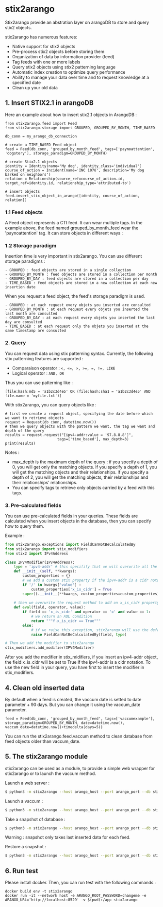 # stix2arango

Stix2arango provide an abstration layer on arangoDB to store and query stix2 objects.

stix2arango has numerous features:
- Native support for stix2 objects
- Pre-process stix2 objects before storing them
- Organization of data by information provider (feed)
- Tag feeds with one or more labels
- Query stix2 objects using stix2 patterning language
- Automatic index creation to optimize query performance
- Ability to manage your data over time and to request knowledge at a specified date
- Clean up your old data

## 1. Insert STIX2.1 in arangoDB

Here an example about how to insert stix2.1 objects in ArangoDB :

```python3
from stix2arango.feed import Feed
from stix2arango.storage import GROUPED, GROUPED_BY_MONTH, TIME_BASED

db_conn = my_arango_db_connection

# create a TIME_BASED Feed object
feed = Feed(db_conn, 'grouped_by_month_feed', tags=['paynoattention', 'dogstory'], storage_paradigm=GROUPED_BY_MONTH)

# create Stix2.1 objects
identity = Identity(name='My dog', identity_class='individual')
course_of_action = Incident(name='INC 1078', description='My dog barked on neighbors')
relation = Relationship(source_ref=course_of_action.id, target_ref=identity.id, relationship_type='attributed-to')

# insert objects
feed.insert_stix_object_in_arango([identity, course_of_action, relation])
```

### 1.1 Feed objects

A Feed object represents a CTI feed. It can wear multiple tags. In the example above, the feed named grouped_by_month_feed wear the 'paynoattention' tag. It can store objects in different ways :

### 1.2 Storage paradigm

Insertion time is very important in stix2arango. You can use different storage paradigms :
   
    - GROUPED : feed objects are stored in a single collection
    - GROUPED_BY_MONTH : feed objects are stored in a collection per month
    - GROUPED_BY_DAY : feed objects are stored in a collection per day
    - TIME_BASED : feed objects are stored in a new collection at each new insertion date

When you request a feed object, the feed's storage paradigm is used. 

    - GROUPED : at each request every objets you inserted are consulted
    - GROUPED_BY_MONTH : at each request every objets you inserted the last month are consulted
    - GROUPED_BY_DAY : at each request every objets you inserted the last day are consulted
    - TIME_BASED : at each request only the objets you inserted at the same timestamp are consulted

### 2. Query

You can request data using stix patterning syntax.
Currently, the following stix patterning features are supported :
- Comparaison operator : `<, <=, >, >=, =, !=, LIKE`
- Logical operator : `AND, OR`

Thus you can use patterning like :

```
[file:hash:md5 = 'a1b2c3d4e5' OR (file:hash:sha1 = 'a1b2c3d4e5' AND file.name = 'myfile.txt')]
```

With stix2arango, you can query objects like :

```python3
# first we create a request object, specifying the date before which we want to retrieve objects
request = Request(db_conn, datetime.now())
# then we query objects with the pattern we want, the tag we want and depth of the query
results = request.request("[ipv4-addr:value = '97.8.8.8']",
                        tags=['time_based'], max_depth=3)
print(results)
```

Notes :
 - max_depth is the maximum depth of the query : if you specify a depth of 0, you will get only the matching objects. If you specify a depth of 1, you will get the matching objects and their relationships. If you specify a depth of 2, you will get the matching objects, their relationships and their relationships' relationships.
 - You can specify tags to retrieve only objects carried by a feed with this tags.


### 3. Pre-calculated fields

You can use pre-calculated fields in your queries.
These fields are calculated when you insert objects in the database, then you can specify how to query them.

Example :
```python
from stix2arango.exceptions import FieldCanNotBeCalculatedBy
from stix2arango import stix_modifiers
from stix2 import IPv4Address

class IPV4Modifier(IPv4Address):
    type = 'ipv4-addr' # this specifify that we will overwrite all the 'ipv4-addr' objects
    def __init__(self, **kwargs):
        custom_properties = {}
        # we add a custom stix property if the ipv4-addr is a cidr notation
        if '/' in kwargs['value'] :
            custom_properties['x_is_cidr'] = True
        super().__init__(**kwargs, custom_properties=custom_properties)
    
    # then we overwrite the request method to add on x_is_cidr property
    def eval(field, operator, value):
        if field == 'x_is_cidr' and operator == '=' and value == 1:
            # we return an AQL condition
            return """f.x_is_cidr == True"""
        else:
            # if we raise this exception, stix2arango will use the default request method
            raise FieldCanNotBeCalculatedBy(field, type)

# Then we add the modifier to stix2arango
stix_modifiers.add_modifier(IPV4Modifier)
```

After you add the modifier in stix_midifiers, if you insert an ipv4-addr object, the field x_is_cidr will be set to True if the ipv4-addr is a cidr notation.
To use the new field in your query, you have first to insert the modifier in stix_modifiers.

## 4. Clean old inserted data

By default when a feed is created, the vaccum date is setted to date parameter + 90 days.
But you can change it using the vaccum_date parameter.

```python3
feed = Feed(db_conn, 'grouped_by_month_feed', tags=['vaccumexample'], storage_paradigm=GROUPED_BY_MONTH, date=datetime.now(), vaccum_date=datetime.now()+timedelta(days=5))
```

You can run the stix2arango.feed.vaccum method to clean database from feed objects older than vaccum_date.

## 5. The stix2arango module
stix2arango can be used as a module, to provide a simple web wrapper for stix2arango or to launch the vaccum method.

Launch a web server : 
```bash
$ python3 -m stix2arango --host arango_host --port arango_port --db stix2arango --user root --password changeme --action web_server
```

Launch a vaccum :
```bash
$ python3 -m stix2arango --host arango_host --port arango_port --db stix2arango --user root --password changeme --action vaccum
```

Take a snapshot of database :
```bash
$ python3 -m stix2arango --host arango_host --port arango_port --db stix2arango --user root --password changeme --action snapshot --snapshot_dir /tmp/snapshot
```
Warning : snapshot only takes last inserted data for each feed.

Restore a snapshot :
```bash
$ python3 -m stix2arango --host arango_host --port arango_port --db stix2arango --user root --password changeme --action restore --snapshot_dir /tmp/snapshot
```

## 6. Run test

Please install docker. Then, you can run test with the following commands : 

```
docker build env -t stix2arango
docker run -it --network host -e ARANGO_ROOT_PASSWORD=changeme -e ARANGO_URL='http://localhost:8529' -v $(pwd):/app stix2arango 
```